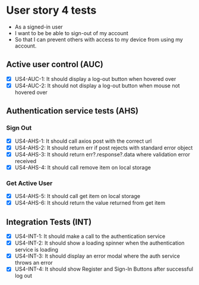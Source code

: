# User story 4 tests

- As a signed-in user
- I want to be be able to sign-out of my account
- So that I can prevent others with access to my device from using my account.

## Active user control (AUC)

- [x] US4-AUC-1: It should display a log-out button when hovered over
- [x] US4-AUC-2: It should not display a log-out button when mouse not hovered over

## Authentication service tests (AHS)

### Sign Out

- [x] US4-AHS-1: It should call axios post with the correct url
- [x] US4-AHS-2: It should return err if post rejects with standard error object
- [x] US4-AHS-3: It should return err?.response?.data where validation error received
- [x] US4-AHS-4: It should call remove item on local storage

### Get Active User

- [x] US4-AHS-5: It should call get item on local storage
- [x] US4-AHS-6: It should return the value returned from get item

## Integration Tests (INT)

- [x] US4-INT-1: It should make a call to the authentication service
- [x] US4-INT-2: It should show a loading spinner when the authentication service is loading
- [x] US4-INT-3: It should display an error modal where the auth service throws an error
- [x] US4-INT-4: It should show Register and Sign-In Buttons after successful log out
